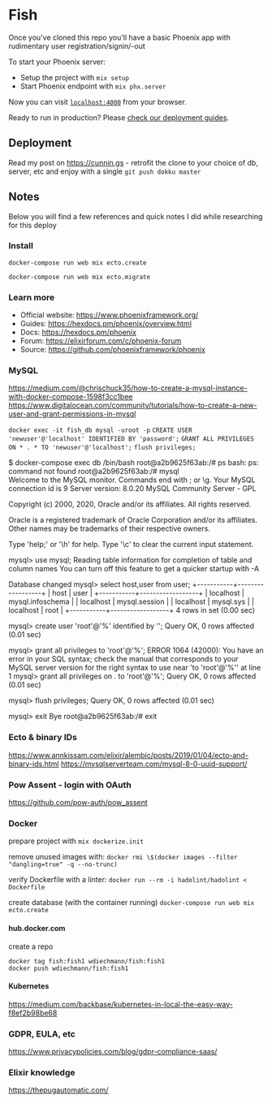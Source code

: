 # Fish

Once you've cloned this repo you'll have a basic Phoenix app with rudimentary
user registration/signin/-out

To start your Phoenix server:

- Setup the project with `mix setup`
- Start Phoenix endpoint with `mix phx.server`

Now you can visit [`localhost:4000`](http://localhost:4000) from your browser.

Ready to run in production? Please [check our deployment guides](https://hexdocs.pm/phoenix/deployment.html).

## Deployment

Read my post on https://cunnin.gs - retrofit the clone to your choice of db, server, etc and enjoy with a
single `git push dokku master`

## Notes

Below you will find a few references and quick notes I did while researching for this deploy

### Install

`docker-compose run web mix ecto.create`

`docker-compose run web mix ecto.migrate`

### Learn more

- Official website: https://www.phoenixframework.org/
- Guides: https://hexdocs.pm/phoenix/overview.html
- Docs: https://hexdocs.pm/phoenix
- Forum: https://elixirforum.com/c/phoenix-forum
- Source: https://github.com/phoenixframework/phoenix

### MySQL

https://medium.com/@chrischuck35/how-to-create-a-mysql-instance-with-docker-compose-1598f3cc1bee
https://www.digitalocean.com/community/tutorials/how-to-create-a-new-user-and-grant-permissions-in-mysql

`docker exec -it fish_db mysql -uroot -p`
`CREATE USER 'newuser'@'localhost' IDENTIFIED BY 'password';`
`GRANT ALL PRIVILEGES ON * . * TO 'newuser'@'localhost';`
`flush privileges;`

\$ docker-compose exec db /bin/bash
root@a2b9625f63ab:/# ps
bash: ps: command not found
root@a2b9625f63ab:/# mysql  
Welcome to the MySQL monitor. Commands end with ; or \g.
Your MySQL connection id is 9
Server version: 8.0.20 MySQL Community Server - GPL

Copyright (c) 2000, 2020, Oracle and/or its affiliates. All rights reserved.

Oracle is a registered trademark of Oracle Corporation and/or its
affiliates. Other names may be trademarks of their respective
owners.

Type 'help;' or '\h' for help. Type '\c' to clear the current input statement.

mysql> use mysql;
Reading table information for completion of table and column names
You can turn off this feature to get a quicker startup with -A

Database changed
mysql> select host,user from user;
+-----------+------------------+
| host | user |
+-----------+------------------+
| localhost | mysql.infoschema |
| localhost | mysql.session |
| localhost | mysql.sys |
| localhost | root |
+-----------+------------------+
4 rows in set (0.00 sec)

mysql> create user 'root'@'%' identified by '';
Query OK, 0 rows affected (0.01 sec)

mysql> grant all privileges to 'root'@'%';
ERROR 1064 (42000): You have an error in your SQL syntax; check the manual that corresponds to your MySQL server version for the right syntax to use near 'to 'root'@'%'' at line 1
mysql> grant all privileges on _._ to 'root'@'%';
Query OK, 0 rows affected (0.01 sec)

mysql> flush privileges;
Query OK, 0 rows affected (0.01 sec)

mysql> exit
Bye
root@a2b9625f63ab:/# exit

### Ecto & binary IDs

https://www.annkissam.com/elixir/alembic/posts/2019/01/04/ecto-and-binary-ids.html
https://mysqlserverteam.com/mysql-8-0-uuid-support/

### Pow Assent - login with OAuth

https://github.com/pow-auth/pow_assent

### Docker

prepare project with `mix dockerize.init`

remove unused images with:
`docker rmi \$(docker images --filter "dangling=true" -q --no-trunc)`

verify Dockerfile with a linter:
`docker run --rm -i hadolint/hadolint < Dockerfile`

create database (with the container running)
`docker-compose run web mix ecto.create`

#### hub.docker.com

create a repo

```
docker tag fish:fish1 wdiechmann/fish:fish1
docker push wdiechmann/fish:fish1
```

#### Kubernetes

https://medium.com/backbase/kubernetes-in-local-the-easy-way-f8ef2b98be68

### GDPR, EULA, etc

https://www.privacypolicies.com/blog/gdpr-compliance-saas/

### Elixir knowledge

https://thepugautomatic.com/
